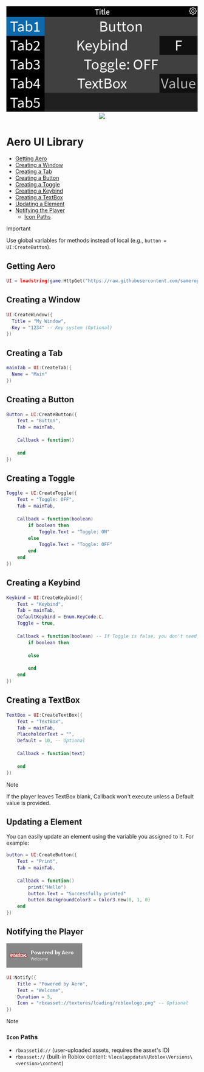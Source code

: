 <div align="center"><img src="https://github.com/samerop/Aero/blob/main/gallery/AeroPreview.png?raw=true"/></div>
<div align="center"><img src="https://img.shields.io/badge/voltaikz-blue?style=flat&logo=discord&logoColor=%23ffffff&labelColor=%235865F2&color=%235865F2"/></div>

# Aero UI Library
- [Getting Aero](#getting-aero)
- [Creating a Window](#creating-a-window)
- [Creating a Tab](#creating-a-tab)
- [Creating a Button](#creating-a-button)
- [Creating a Toggle](#creating-a-toggle)
- [Creating a Keybind](#creating-a-keybind)
- [Creating a TextBox](#creating-a-textbox)
- [Updating a Element](#updating-a-element)
- [Notifying the Player](#notifying-the-player)
  - [Icon Paths](#icon-paths)
> [!IMPORTANT]
> Use global variables for methods instead of local (e.g., `button = UI:CreateButton`).
## Getting Aero
```lua
UI = loadstring(game:HttpGet("https://raw.githubusercontent.com/samerop/Aero/main/source.lua"))()
```
## Creating a Window
```lua
UI:CreateWindow({
  Title = "My Window",
  Key = "1234" -- Key system (Optional)
})
```
## Creating a Tab
```lua
mainTab = UI:CreateTab({
  Name = "Main"
})
```
## Creating a Button
```lua
Button = UI:CreateButton({
    Text = "Button",
    Tab = mainTab,

    Callback = function()

    end
})
```
## Creating a Toggle
```lua
Toggle = UI:CreateToggle({
    Text = "Toggle: OFF",
    Tab = mainTab,

    Callback = function(boolean)
        if boolean then
            Toggle.Text = "Toggle: ON"
        else
            Toggle.Text = "Toggle: OFF"
        end
    end
})
```
## Creating a Keybind
```lua
Keybind = UI:CreateKeybind({
    Text = "Keybind",
    Tab = mainTab,
    DefaultKeybind = Enum.KeyCode.C,
    Toggle = true,
	
    Callback = function(boolean) -- If Toggle is false, you don't need 'boolean'
        if boolean then

        else

        end
    end
})
```
## Creating a TextBox
```lua
TextBox = UI:CreateTextBox({
    Text = "TextBox",
    Tab = mainTab,
    PlaceholderText = "",
    Default = 10, -- Optional

    Callback = function(text)

    end
})
```
> [!NOTE]
> If the player leaves TextBox blank, Callback won't execute unless a Default value is provided.
## Updating a Element
You can easily update an element using the variable you assigned to it. For example:
```lua
button = UI:CreateButton({
    Text = "Print",
    Tab = mainTab,

    Callback = function()
        print("Hello")
        button.Text = "Successfully printed"
        button.BackgroundColor3 = Color3.new(0, 1, 0)
    end
})
```
## Notifying the Player
![Notification](https://github.com/samerop/Aero/blob/main/gallery/Notification.png?raw=true)
```lua
UI:Notify({
    Title = "Powered by Aero",
    Text = "Welcome",
    Duration = 5,
    Icon = "rbxasset://textures/loading/robloxlogo.png" -- Optional
})
```
> [!NOTE]
> ### `Icon` Paths
> - `rbxassetid://` (user-uploaded assets, requires the asset's ID)
> - `rbxasset://` (built-in Roblox content: `%localappdata%\Roblox\Versions\<version>\content`)
